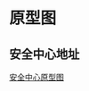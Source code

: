 # 原型图

## 安全中心地址

<a href="https://1sbxn1.axshare.com/?id=68rb8s&p=%E5%AE%89%E5%85%A8%E4%B8%AD%E5%BF%83&g=1">安全中心原型图</a>
